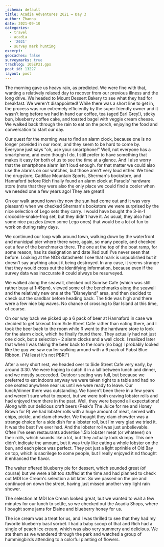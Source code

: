 ```yaml
---
_schema: default
title: Acadia Adventures 2021 – Day 3
author: Zhanna
date: 2021-09-10
categories:
  - travel
  - acadia
  - '2021'
  - survey mark hunting
excerpt: 
geocaches: false
surveymarks: true
tracklog: 10SEP21.gpx
post_id: 13227
layout: post
---
```


The morning gave us heavy rain, as predicted. We were fine with that, wanting a relatively relaxed day to recover from our previous illness and the long drive. We headed to Mount Dessert Bakery to see what they had for breakfast. We weren't disappointed! While there was a short line to get in, the process was run extremely efficiently by the super friendly owner and it wasn't long before we had in hand our coffee, tea (aged Earl Grey!), sticky bun, blueberry coffee cake, and toasted bagel with veggie cream cheese. We walked back through the rain to eat on the porch, enjoying the food and conversation to start our day. 

Our quest for the morning was to find an alarm clock, because one is no longer provided in our room, and they seem to be hard to come by. Everyone just says "oh, use your smartphone!" Well, not everyone has a smartphone, and even though I do, I still prefer to have something that makes it easy for both of us to see the time at a glance. And I also worry that the smartphone alarm isn't loud enough. for that matter we could also use the alarms on our watches, but those aren't very loud either. We tried the drugstore, Cadillac Mountain Sports, Sherman's bookstore, and Hannaford before Rich finally found an alarm clock at Paradis' hardware store (note that they were also the only place we could find a cooler when we needed one a few years ago! They are great!)  

On our walk around town (by now the sun had come out and it was very pleasant) when we checked Sherman's bookstore we were surprised by the nice selection of Lego sets they carry. I would have bought the 3-in-1 crocodile-snake-frog set, but they didn't have it. As usual, they also had some nice puzzles (even some Lego ones) that would be a lot of fun to work on during rainy days.

We continued our loop walk around town, walking down by the waterfront and municipal pier where there were, again, so many people, and checked out a few of the benchmarks there. The one at the top of the boat ramp, for some reason, has its designation and date Xed out! I've never seen that before. Looking at the NOS datasheets I see that mark is unpublished but it doesn't say anything about it being destroyed. In any case, it seems strange that they would cross out the identifying information, because even if the survey data was inaccurate it could always be resurveyed.

We walked along the seawall, checked out Sunrise Cafe (which was still rather busy at 1:45pm), viewed some of the benchmarks along the seawall and the relatively new one at the "Disneyland" area, and then decided to check out the sandbar before heading back. The tide was high and there were a few nice big waves. No chance of crossing to Bar Island at this time, of course.

On our way back we picked up a 6 pack of beer at Hannaford in case we decided to get takeout from Side Street Cafe rather than eating there, and I took the beer back to the room while R went to the hardware store to look for the alarm clock, which he finally found there. They actually had not just one clock, but a selection - 2 alarm clocks and a wall clock. I realized later that when I was taking the beer back to the room (no bag) I probably looked like the guy we saw earlier walking around with a 6 pack of Pabst Blue Ribbon. ("At least it's not PBR!")

After a very short rest, we headed over to Side Street Cafe very early, by around 3:30. We were hoping to catch it in a lull between lunch and dinner, and we mostly succeeded. Outdoor seating was full, but because we preferred to eat indoors anyway we were taken right to a table and had no one seated anywhere near us until we were ready to leave. Our lunch/dinner there was outstanding. We haven't been there in a few years and weren't sure what to expect, but we were both craving lobster rolls and had enjoyed them there in the past. Well, they were beyond all expectations! Along with our delicious craft beers (Peak's The Juice for me and Honey Brown for R) we had lobster rolls with a huge amount of meat, served with chips, pickle, and clam chowder. We thought they clam chowder was a strange choice for a side dish for a lobster roll, but I'm very glad we tried it. It was the best I've ever had. And the lobster roll was just unbelievable. Often I've seen restaurants advertise 1.5lb lobster meat (or whatever) on their rolls, which sounds like a lot, but they actually look skimpy. This one didn't indicate the amount, but it was truly like eating a whole lobster on the bun, and each piece was perfect. They put just a light sprinkle of Old Bay on top, which is sacrilege to some people, but I really enjoyed it nd thought it enhanced the flavor.

The waiter offered blueberry pie for dessert, which sounded great (of course) but we were a bit too stuffed at the time and had planned to check out MDI Ice Cream's selection a bit later. So we passed on the pie and continued on down the street, having just missed another very light rain shower. 

The selection at MDI Ice Cream looked great, but we wanted to wait a few minutes for our lunch to settle, so we checked out the Acadia Shops, where I bought some jams for Elaine and blueberry honey for us. 

The ice cream was a treat for us, and I was thrilled to see that they had my favorite blueberry basil sorbet. I had a baby scoop of that and Rich had a single of peach ice cream, which was also very summery and delicious. We ate them as we wandered through the park and watched a group of hummingbirds attending to a colorful planting of flowers.

